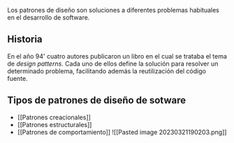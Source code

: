 
Los patrones de diseño son soluciones a diferentes problemas habituales en el desarrollo de software.

## Historia

En el año 94' cuatro autores publicaron un libro en el cual se trataba el tema de *design patterns*. Cada uno de ellos define la solución para resolver un determinado problema, facilitando además la reutilización del código fuente.

## Tipos de patrones de diseño de sotware

- [[Patrones creacionales]]
- [[Patrones estructurales]]
- [[Patrones de comportamiento]]
![[Pasted image 20230321190203.png]]
